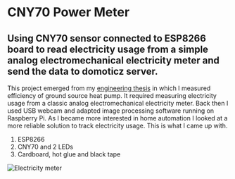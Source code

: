# CNY70 Power Meter
## Using CNY70 sensor connected to ESP8266 board to read electricity usage from a simple analog electromechanical electricity meter and send the data to domoticz server.

This project emerged from my [engineering thesis](https://pawelwnuk.pl/files/Pawel%20Wnuk%20-%20Praca%20inzynierska.pdf) in which I measured efficiency of ground source heat pump. 
It required measuring electricity usage from a classic analog electromechanical electricity meter. Back then I used USB webcam and adapted image processing software running on Raspberry Pi. 
As I became more interested in home automation I looked at a more reliable solution to track electricity usage. This is what I came up with.

1. ESP8266
2. CNY70 and 2 LEDs
3. Cardboard, hot glue and black tape

![Electricity meter](http://pawelwnuk.pl/files/electricity_meter.JPG "Electricity meter")